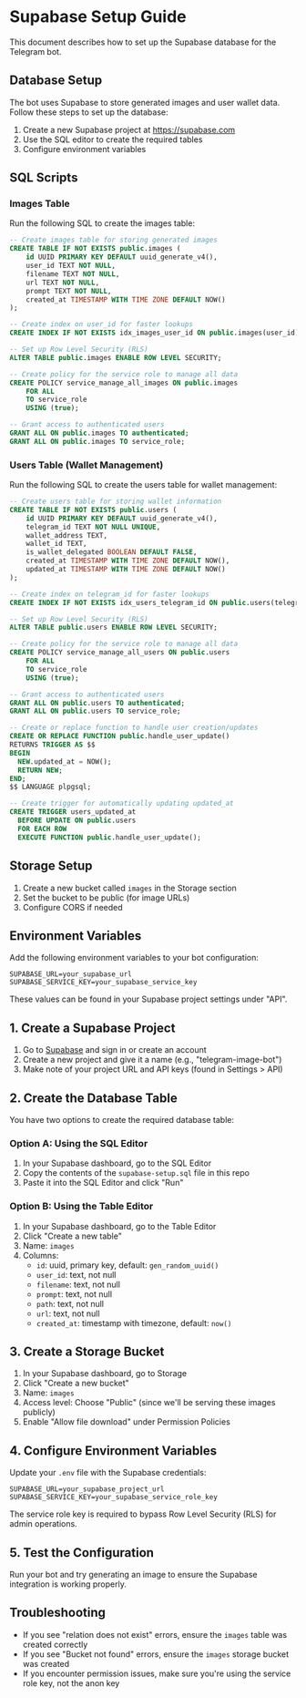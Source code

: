 # Supabase Setup Guide

This document describes how to set up the Supabase database for the Telegram bot.

## Database Setup

The bot uses Supabase to store generated images and user wallet data. Follow these steps to set up the database:

1. Create a new Supabase project at https://supabase.com
2. Use the SQL editor to create the required tables
3. Configure environment variables

## SQL Scripts

### Images Table

Run the following SQL to create the images table:

```sql
-- Create images table for storing generated images
CREATE TABLE IF NOT EXISTS public.images (
    id UUID PRIMARY KEY DEFAULT uuid_generate_v4(),
    user_id TEXT NOT NULL,
    filename TEXT NOT NULL,
    url TEXT NOT NULL,
    prompt TEXT NOT NULL,
    created_at TIMESTAMP WITH TIME ZONE DEFAULT NOW()
);

-- Create index on user_id for faster lookups
CREATE INDEX IF NOT EXISTS idx_images_user_id ON public.images(user_id);

-- Set up Row Level Security (RLS)
ALTER TABLE public.images ENABLE ROW LEVEL SECURITY;

-- Create policy for the service role to manage all data
CREATE POLICY service_manage_all_images ON public.images 
    FOR ALL 
    TO service_role 
    USING (true);

-- Grant access to authenticated users
GRANT ALL ON public.images TO authenticated;
GRANT ALL ON public.images TO service_role;
```

### Users Table (Wallet Management)

Run the following SQL to create the users table for wallet management:

```sql
-- Create users table for storing wallet information
CREATE TABLE IF NOT EXISTS public.users (
    id UUID PRIMARY KEY DEFAULT uuid_generate_v4(),
    telegram_id TEXT NOT NULL UNIQUE,
    wallet_address TEXT,
    wallet_id TEXT,
    is_wallet_delegated BOOLEAN DEFAULT FALSE,
    created_at TIMESTAMP WITH TIME ZONE DEFAULT NOW(),
    updated_at TIMESTAMP WITH TIME ZONE DEFAULT NOW()
);

-- Create index on telegram_id for faster lookups
CREATE INDEX IF NOT EXISTS idx_users_telegram_id ON public.users(telegram_id);

-- Set up Row Level Security (RLS)
ALTER TABLE public.users ENABLE ROW LEVEL SECURITY;

-- Create policy for the service role to manage all data
CREATE POLICY service_manage_all_users ON public.users 
    FOR ALL 
    TO service_role 
    USING (true);

-- Grant access to authenticated users
GRANT ALL ON public.users TO authenticated;
GRANT ALL ON public.users TO service_role;

-- Create or replace function to handle user creation/updates
CREATE OR REPLACE FUNCTION public.handle_user_update()
RETURNS TRIGGER AS $$
BEGIN
  NEW.updated_at = NOW();
  RETURN NEW;
END;
$$ LANGUAGE plpgsql;

-- Create trigger for automatically updating updated_at
CREATE TRIGGER users_updated_at
  BEFORE UPDATE ON public.users
  FOR EACH ROW
  EXECUTE FUNCTION public.handle_user_update();
```

## Storage Setup

1. Create a new bucket called `images` in the Storage section
2. Set the bucket to be public (for image URLs)
3. Configure CORS if needed

## Environment Variables

Add the following environment variables to your bot configuration:

```
SUPABASE_URL=your_supabase_url
SUPABASE_SERVICE_KEY=your_supabase_service_key
```

These values can be found in your Supabase project settings under "API".

## 1. Create a Supabase Project

1. Go to [Supabase](https://supabase.com) and sign in or create an account
2. Create a new project and give it a name (e.g., "telegram-image-bot")
3. Make note of your project URL and API keys (found in Settings > API)

## 2. Create the Database Table

You have two options to create the required database table:

### Option A: Using the SQL Editor

1. In your Supabase dashboard, go to the SQL Editor
2. Copy the contents of the `supabase-setup.sql` file in this repo
3. Paste it into the SQL Editor and click "Run"

### Option B: Using the Table Editor

1. In your Supabase dashboard, go to the Table Editor
2. Click "Create a new table"
3. Name: `images`
4. Columns:
   - `id`: uuid, primary key, default: `gen_random_uuid()`
   - `user_id`: text, not null
   - `filename`: text, not null
   - `prompt`: text, not null
   - `path`: text, not null
   - `url`: text, not null
   - `created_at`: timestamp with timezone, default: `now()`

## 3. Create a Storage Bucket

1. In your Supabase dashboard, go to Storage
2. Click "Create a new bucket"
3. Name: `images`
4. Access level: Choose "Public" (since we'll be serving these images publicly)
5. Enable "Allow file download" under Permission Policies

## 4. Configure Environment Variables

Update your `.env` file with the Supabase credentials:

```
SUPABASE_URL=your_supabase_project_url
SUPABASE_SERVICE_KEY=your_supabase_service_role_key
```

The service role key is required to bypass Row Level Security (RLS) for admin operations.

## 5. Test the Configuration

Run your bot and try generating an image to ensure the Supabase integration is working properly.

## Troubleshooting

- If you see "relation does not exist" errors, ensure the `images` table was created correctly
- If you see "Bucket not found" errors, ensure the `images` storage bucket was created
- If you encounter permission issues, make sure you're using the service role key, not the anon key 